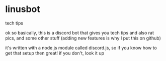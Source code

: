 # linusbot
tech tips

ok so basically, this is a discord bot that gives you tech tips and also rat pics, and some other stuff (adding new features is why I put this
on github)

it's written with a node.js module called discord.js, so if you know how to get that setup then great!
if you don't, look it up
